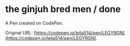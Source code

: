 # the ginjuh bred men / done

A Pen created on CodePen.

Original URL: [https://codepen.io/leila514/pen/LEGYRGN](https://codepen.io/leila514/pen/LEGYRGN).

